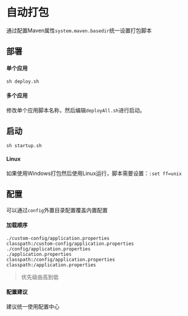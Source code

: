 # 自动打包

通过配置Maven属性`system.maven.basedir`统一设置打包脚本

## 部署

#### 单个应用

```
sh deploy.sh
```

#### 多个应用

修改单个应用脚本名称，然后编辑`deployAll.sh`进行启动。

## 启动

```
sh startup.sh
```

#### Linux

如果使用Windows打包然后使用Linux运行，脚本需要设置：`:set ff=unix`

## 配置

可以通过`config`外置目录配置覆盖内置配置

#### 加载顺序

```
./custom-config/application.properties
classpath:/custom-config/application.properties
./config/application.properties
./application.properties
classpath:/config/application.properties
classpath:/application.properties
```

> 优先级由高到低

#### 配置建议

建议统一使用配置中心
